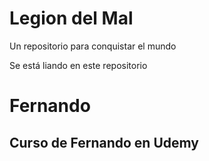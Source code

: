 # Legion del Mal
Un repositorio para conquistar el mundo

Se está liando en este repositorio


# Fernando


## Curso de Fernando en Udemy
